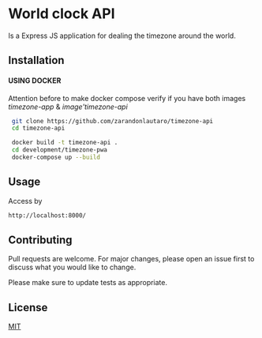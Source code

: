 # World clock API

Is a Express JS application for dealing the timezone around the world.

## Installation

#### USING DOCKER

Attention before to make docker compose verify if you have both images _timezone-app_ & _image'timezone-api_

```bash
 git clone https://github.com/zarandonlautaro/timezone-api
 cd timezone-api
```

```bash
 docker build -t timezone-api .
 cd development/timezone-pwa
 docker-compose up --build
```

## Usage

Access by

```bash
http://localhost:8000/
```

## Contributing

Pull requests are welcome. For major changes, please open an issue first to discuss what you would like to change.

Please make sure to update tests as appropriate.

## License

[MIT](https://choosealicense.com/licenses/mit/)
